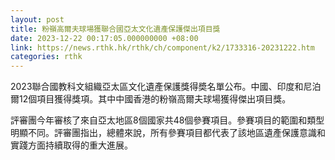 ```yaml
---
layout: post
title: 粉嶺高爾夫球場獲聯合國亞太文化遺產保護傑出項目獎
date: 2023-12-22 00:17:05.000000000 +08:00
link: https://news.rthk.hk/rthk/ch/component/k2/1733316-20231222.htm
categories: rthk
---
```


2023聯合國教科文組織亞太區文化遺產保護獎得奬名單公布。中國、印度和尼泊爾12個項目獲得獎項。其中中國香港的粉嶺高爾夫球場獲得傑出項目獎。

評審團今年審核了來自亞太地區8個國家共48個參賽項目。參賽項目的範圍和類型明顯不同。評審團指出，總體來說，所有參賽項目都代表了該地區遺產保護意識和實踐方面持續取得的重大進展。
